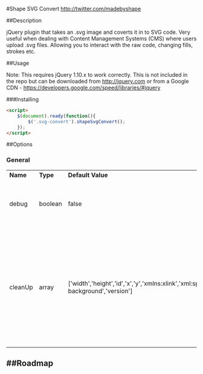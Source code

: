 #Shape SVG Convert
http://twitter.com/madebyshape

##Description

jQuery plugin that takes an .svg image and coverts it in to SVG code. Very useful when dealing with Content Management Systems (CMS) where users upload .svg files. Allowing you to interact with the raw code, changing fills, strokes etc.

##Usage

Note: This requires jQuery 1.10.x to work correctly. This is not included in the repo but can be downloaded from http://jquery.com or from a Google CDN - https://developers.google.com/speed/libraries/#jquery

###Installing

```html
<script>
	$(document).ready(function(){
		$('.svg-convert').shapeSvgConvert();
	});
</script>
```

##Options

### General

<table>
	<tr>
		<td><strong>Name</strong></td>
		<td><strong>Type</strong></td>
		<td><strong>Default Value</strong></td>
		<td><strong>Description</strong></td>
	</tr>
	<tr>
		<td>debug</td>
		<td>boolean</td>
		<td>false</td>
		<td>Shows debugging information in the javascript console.</td>
	</tr>
	<tr>
		<td>cleanUp</td>
		<td>array</td>
		<td>['width','height','id','x','y','xmlns:xlink','xml:space','enable-background','version']</td>
		<td>When converting to SVG code the script tidies up attributes on the <svg> element. Use this to remove these attributes.</td>
	</tr>
</table>


##Roadmap
---------